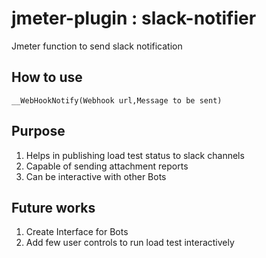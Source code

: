 # jmeter-plugin : slack-notifier
Jmeter function to send slack notification 


## How to use 
```
__WebHookNotify(Webhook url,Message to be sent)

```

## Purpose
1. Helps in publishing load test status to slack channels
2. Capable of sending attachment reports
3. Can be interactive with other Bots

## Future works
1. Create Interface for Bots 
2. Add few user controls to run load test interactively
